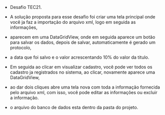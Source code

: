 - Desafio TEC21.
- A solução proposta para esse desafio foi criar uma tela principal onde você ja faz a importação do arquivo xml, logo em seguida as informações,
- aparecem em uma DataGridView, onde em seguida aparece um botão para salvar os dados, depois de salvar, automaticamente é gerado um protocolo,
- a data que foi salvo e o valor acrescentando 10% do valor da titulo.

- Em seguida ao clicar em visualizar cadastro, você pode ver todos os cadastro ja registrados no sistema, ao clicar, novamente aparece uma DataGridView,
- ao dar dois cliques abre uma tela nova com toda a informação fornecida pelo arquivo xml, com isso, você pode editar as informações ou excluir a informação.
- o arquivo do banco de dados esta dentro da pasta do projeto.
